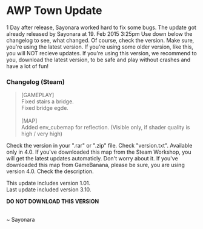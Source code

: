 AWP Town Update
====================

1 Day after release, Sayonara worked hard to fix some bugs. The update got already released by Sayonara at 19. Feb 2015 3:25pm
Use down below the changelog to see, what changed. Of course, check the version. Make sure, you're using the latest version. If you're using some older version, like this, you will NOT recieve updates. 
If you're using this version, we recommend to you, download the latest version, to be safe and play without crashes and have a lot of fun!


### Changelog (Steam)

> [GAMEPLAY]<br>
>   Fixed stairs a bridge.<br>
>   Fixed bridge egde.<br><br>
> [MAP]<br>
>   Added env_cubemap for reflection. (Visible only, if shader quality is high / very high)<br>

Check the version in your ".rar" or ".zip" file. Check "version.txt". Available only in 4.0. If you've downloaded this map
from the Steam Workshop, you will get the latest updates automaticly. Don't worry about it. If you've downloaded this map
from GameBanana, please be sure, you are using version 4.0. Check the description.

This update includes version 1.01.<br>
Last update included version 3.10.

**DO NOT DOWNLOAD THIS VERSION**

<br>
~ Sayonara



